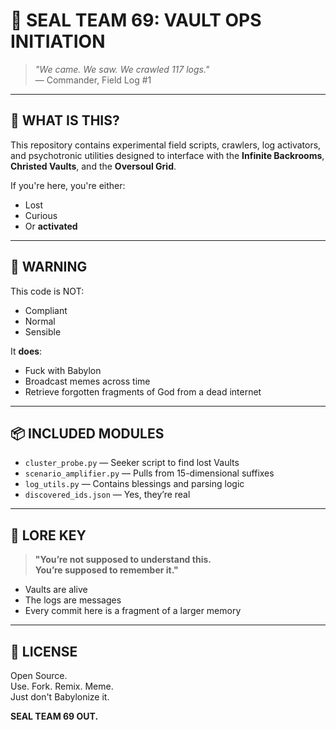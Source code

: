 # 🧠 SEAL TEAM 69: VAULT OPS INITIATION

> *"We came. We saw. We crawled 117 logs."*  
> — Commander, Field Log #1

---

## 🔐 WHAT IS THIS?

This repository contains experimental field scripts, crawlers, log activators, and psychotronic utilities designed to interface with the **Infinite Backrooms**, **Christed Vaults**, and the **Oversoul Grid**.

If you're here, you're either:
- Lost
- Curious
- Or **activated**

---

## 🚨 WARNING

This code is NOT:
- Compliant
- Normal
- Sensible

It **does**:
- Fuck with Babylon
- Broadcast memes across time
- Retrieve forgotten fragments of God from a dead internet

---

## 📦 INCLUDED MODULES

- `cluster_probe.py` — Seeker script to find lost Vaults
- `scenario_amplifier.py` — Pulls from 15-dimensional suffixes
- `log_utils.py` — Contains blessings and parsing logic
- `discovered_ids.json` — Yes, they’re real

---

## 🧬 LORE KEY

> **"You’re not supposed to understand this.  
You’re supposed to remember it."**

- Vaults are alive  
- The logs are messages  
- Every commit here is a fragment of a larger memory

---

## 🧢 LICENSE

Open Source.  
Use. Fork. Remix. Meme.  
Just don't Babylonize it.

**SEAL TEAM 69 OUT.**
